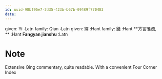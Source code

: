 ```yaml
---
id: uuid-90bf95e7-2d35-423b-b67b-09489f770483
date: 
---
```


given: Yi :Latn
family: Qian  :Latn
given: 繹 :Hant
family: 錢 :Hant
**方言箋疏, ** :Hant
**Fangyan jianshu** :Latn
# Note
Extensive Qing commentary, quite readable. With a convenient Four Corner Index